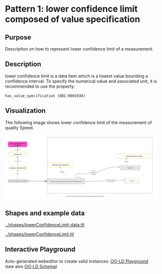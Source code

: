 # Pattern 1: lower confidence limit composed of value specification
## Purpose
Description on how to represent lower confidence limit of a measurement.

## Description
lower confidence limit is a data item which is a lowest value bounding a confidence interval.
To specify the numerical value and associated unit, it is recommended to use the property:

```
has_value_specification (OBI:0001938)
```

## Visualization
The following image shows lower confidence limit of the measurement of quality Speed.

<img src="https://github.com/materialdigital/core-ontology/blob/develop-3.0.0/patterns/lowerConfidenceLimit-Example.png?raw=true" alt="LowerConfidenceLimit image" width="750"/>

## Shapes and example data
[../shapes/lowerConfidenceLimit-data.ttl](../shapes/lowerConfidenceLimit-data.ttl)

[../shapes/lowerConfidenceLimit.ttl](../shapes/lowerConfidenceLimit.ttl)

## Interactive Playground
Auto-generated webeditor to create valid instances: [OO-LD Playground](https://oo-ld.github.io/playground-yaml/?data=N4Ig9gDgLglmB2BnEAuUMDGCA2MBGqIAZglAIYDuApomALZUCsIANOHgFZUZQD62ZAJ5gArlELwwAJzplsrEIgwALKrNSgAAlnhQqAD3FpwFeShDKoUCCgD0tio4B0FAMxPpAc1sAmAAx%2BPrZ%2BAOy2YKYAxApSACZEhJbWdg7Obh5S3gCMAJx5wUE%2BPgC0cUTFiIK6ZPrFSNFs%2BnRmFlY29o4ULu5etgAaALIAMra5OQActvBkDIgQZBhUCvqIsYltKZ3dGd7%2Bfln9wwDKKmpkDSBlyOZJ7ald6b17fsEHZRWnshdgeDAaIJoYGsbht7BARFJsB48GBcHgpGQpIIduEYbYAPIAIQAkrwFJoIFIqEQYPpUFApCIqABfNgQOixLDrayITauIEo%2BmxWxYWz4vBkRBLEEstkc3pcnlgWx6RBQPlsKCCCDCgFKlUKIGEQFrNgweDgoxaLXmH4wFABAI%2BHKufHq1U6kC08BiQ3%2FR2m34Wy3WnJ25UOrXU50AEiwdAYukIJ1UsgABCQpHGyHGuVgUAMyPAREQFlAIfrPAAFKRgRaIZCKmBQbCqktlmiVkD2wg%2FLg8GJUACOIhgROBAG1mwHNbqQPq3WxRNYxCAALp00sqqSwGj%2FFvGWA11UAFRHbFiNAwUhg0Dg8EIe5VcbjYCIcagyhgiDj%2BrlWcWCg3igphc7ZFidF4GwQRyUpKgD2JMgRGwIwQDTMAMyzHM8wLeBi1LctkGdE1QC3WtCGxAARL8R3MOUT3QhRD1zGC4MJBsKyyJ09QNWdN2rAjzGxNjxEVMiQERBFQLYRNZDgoVax4HxNT0OhrjwgSKL%2FNgw3oSM4J4uMiTkOMKGkbBYmTCAIFwDAyFgBAX0fMAhVvThuCgPTREMuM8CoOM6DAQ9sFrIzBTjRARBhByeFvJMiCoKBTiMohSzoB9VDjABrSRTCoWJPA8zwEQgZQFCobM6FQIc20c5ip1CqAZMq9soFtOdnTofVsTk64sjYER4BgHsqFatRrgpKlINo2CSvYOqKomxyZMaqdXXYxSNXMIShAUMSLMISSZtkgb1041V0QWpyACUaFEKRy1I5af0ozwCqK8ayp4LI%2FAUZ6oCyKaPqyWampatrUA6kAup6ql%2BvksDhpAGjoLGlBSqq1752DZ1EGUCJeCoKRSyka5x10bG83PL9Y1VGEwCgCiyAgAAWBQyA4GooYgkBkqoKgIF4BAqDvXgADc5Cpa5c2wIVnQ4WgL03ASEKQ7Ncx4NCMMYpsTXgzDGymid2MRyb3qq2b5pnIw9fKt7GupIA%3D%3D%3D) (see also [OO-LD Schema](https://github.com/OO-LD/schema))
